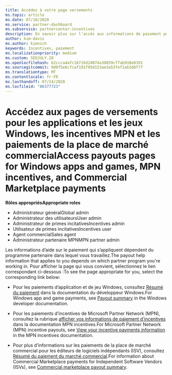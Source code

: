 ```yaml
---
title: Accédez à votre page versements
ms.topic: article
ms.date: 07/10/2020
ms.service: partner-dashboard
ms.subservice: partnercenter-incentives
description: En savoir plus sur l’accès aux informations de paiement pour vos applications et jeux Windows, les incentives MPN et les paiements de la place de marché commercial pour les éditeurs de logiciels indépendants.
author: kim-davis
ms.author: kimnich
keywords: Incentives, paiement
ms.localizationpriority: medium
ms.custom: SEOJULY.20
ms.openlocfilehash: b2ccca4afc16716d24074a30859cf7ab910e6391
ms.sourcegitcommit: 9d0f5e6cfcaf191f95d153ae3a53fef1ab3d6f77
ms.translationtype: MT
ms.contentlocale: fr-FR
ms.lasthandoff: 07/14/2020
ms.locfileid: "86377723"
---
```

# <a name="access-payouts-pages-for-windows-apps-and-games-mpn-incentives-and-commercial-marketplace-payments"></a><span data-ttu-id="1bff5-104">Accédez aux pages de versements pour les applications et les jeux Windows, les incentives MPN et les paiements de la place de marché commercial</span><span class="sxs-lookup"><span data-stu-id="1bff5-104">Access payouts pages for Windows apps and games, MPN incentives, and Commercial Marketplace payments</span></span>

<span data-ttu-id="1bff5-105">**Rôles appropriés**</span><span class="sxs-lookup"><span data-stu-id="1bff5-105">**Appropriate roles**</span></span>
-   <span data-ttu-id="1bff5-106">Administrateur général</span><span class="sxs-lookup"><span data-stu-id="1bff5-106">Global admin</span></span>
-   <span data-ttu-id="1bff5-107">Administrateur des utilisateurs</span><span class="sxs-lookup"><span data-stu-id="1bff5-107">User admin</span></span>
-   <span data-ttu-id="1bff5-108">Administrateur de primes incitatives</span><span class="sxs-lookup"><span data-stu-id="1bff5-108">Incentives admin</span></span>
-   <span data-ttu-id="1bff5-109">Utilisateur de primes incitatives</span><span class="sxs-lookup"><span data-stu-id="1bff5-109">Incentives user</span></span>
-   <span data-ttu-id="1bff5-110">Agent commercial</span><span class="sxs-lookup"><span data-stu-id="1bff5-110">Sales agent</span></span>
-   <span data-ttu-id="1bff5-111">Administrateur partenaire MPN</span><span class="sxs-lookup"><span data-stu-id="1bff5-111">MPN partner admin</span></span>

<span data-ttu-id="1bff5-112">Les informations d’aide sur le paiement qui s’appliquent dépendent du programme partenaire dans lequel vous travaillez.</span><span class="sxs-lookup"><span data-stu-id="1bff5-112">The payout help information that applies to you depends on which partner program you're working in.</span></span> <span data-ttu-id="1bff5-113">Pour afficher la page qui vous convient, sélectionnez le lien correspondant ci-dessous :</span><span class="sxs-lookup"><span data-stu-id="1bff5-113">To see the page appropriate for you, select the corresponding link below:</span></span>

- <span data-ttu-id="1bff5-114">Pour les paiements d’application et de jeu Windows, consultez [Résumé du paiement](https://docs.microsoft.com/windows/uwp/publish/payout-summary) dans la documentation du développeur Windows.</span><span class="sxs-lookup"><span data-stu-id="1bff5-114">For Windows app and game payments, see [Payout summary](https://docs.microsoft.com/windows/uwp/publish/payout-summary) in the Windows developer documentation.</span></span>

- <span data-ttu-id="1bff5-115">Pour les paiements d’incentives de Microsoft Partner Network (MPN), consultez la rubrique [afficher vos informations de paiement d’incentives](understand-incentive-payouts.md) dans la documentation MPN incentives.</span><span class="sxs-lookup"><span data-stu-id="1bff5-115">For Microsoft Partner Network (MPN) incentive payouts, see [View your incentive payments information](understand-incentive-payouts.md) in the MPN incentives documentation.</span></span>

- <span data-ttu-id="1bff5-116">Pour plus d’informations sur les paiements de la place de marché commercial pour les éditeurs de logiciels indépendants (ISV), consultez [Résumé du paiement du marché commercial](https://docs.microsoft.com/azure/marketplace/partner-center-portal/payout-summary).</span><span class="sxs-lookup"><span data-stu-id="1bff5-116">For information about Commercial Marketplace payments for Independent Software Vendors (ISVs), see [Commercial marketplace payout summary](https://docs.microsoft.com/azure/marketplace/partner-center-portal/payout-summary).</span></span>
